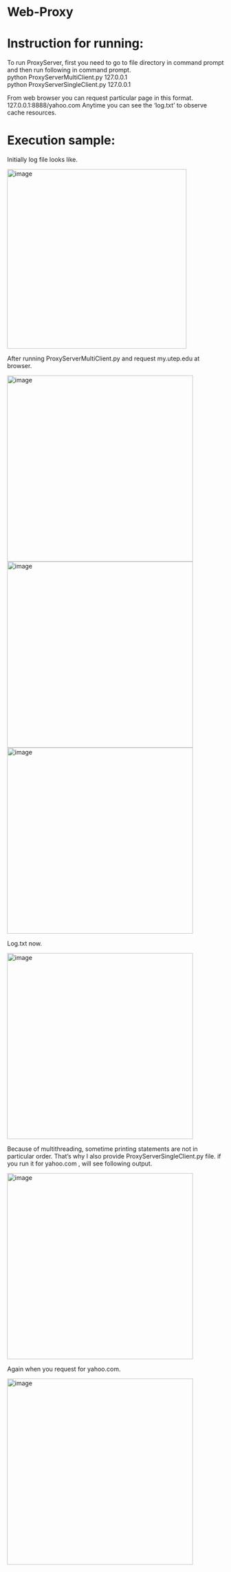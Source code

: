 # Web-Proxy

# Instruction for running: 
To run ProxyServer, first you need to go to file  directory in command prompt and then run following in command prompt. </br>
python ProxyServerMultiClient.py 127.0.0.1 </br>
python ProxyServerSingleClient.py 127.0.0.1 </br>

From web browser you can request particular page in this format. </br>
127.0.0.1:8888/yahoo.com
Anytime you can see the ‘log.txt’ to observe cache resources. </br>

# Execution sample: 
Initially log file looks like.

<img width="417" alt="image" src="https://user-images.githubusercontent.com/15192980/168447040-d2b6f50d-7f02-440a-8690-071e7fa74a01.png">

After running ProxyServerMultiClient.py and request my.utep.edu at browser.

<img width="432" alt="image" src="https://user-images.githubusercontent.com/15192980/168447050-5b45a235-37dd-4630-9fa3-57238eba793d.png">
 
<img width="432" alt="image" src="https://user-images.githubusercontent.com/15192980/168447057-17a4c291-c422-4174-aa9c-f94370540ac0.png">

<img width="432" alt="image" src="https://user-images.githubusercontent.com/15192980/168447061-1152e56d-88df-469e-b1fb-0aabb4b66140.png">

Log.txt now.

<img width="432" alt="image" src="https://user-images.githubusercontent.com/15192980/168447073-9858e5cf-7971-4f9a-8348-2ff70154d4cd.png">

Because of multithreading, sometime printing statements are not in particular order. That’s why I also provide ProxyServerSingleClient.py file. if you run it for yahoo.com , will see following output.

<img width="432" alt="image" src="https://user-images.githubusercontent.com/15192980/168447110-817137c0-e029-4976-8b0b-43eb339b2528.png">


Again when you request for yahoo.com.

<img width="432" alt="image" src="https://user-images.githubusercontent.com/15192980/168447115-af98d926-3356-412e-9813-dbdafbac6f47.png">

 
 
